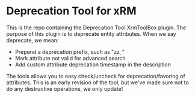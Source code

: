 # Deprecation Tool for xRM
This is the repo containing the Deprecation Tool XrmToolBox plugin.
The purpose of this plugin is to deprecate entity attributes. When we say deprecate, we mean:
* Prepend a deprecation prefix, such as "zz_"
* Mark attribute not valid for advanced search
* Add custom attribute deprecation timestamp in the description

The tools allows you to easy check/uncheck for deprecation/favoring of attributes.
This is an early revision of the tool, but we've made sure not to do any destructive operations, we only update!
